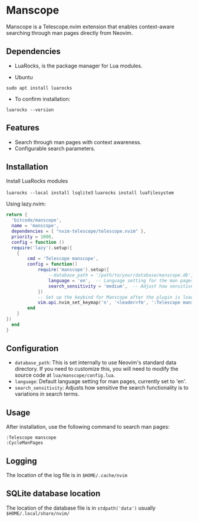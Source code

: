 # Manscope

Manscope is a Telescope.nvim extension that enables context-aware searching through man pages directly from Neovim.

## Dependencies

- LuaRocks, is the package manager for Lua modules.

- Ubuntu 

`sudo apt install luarocks`

- To confirm installation:

`luarocks --version`

## Features

- Search through man pages with context awareness.
- Configurable search parameters.

## Installation

Install LuaRocks modules

`luarocks --local install lsqlite3`
`luarocks install luafilesystem`

Using lazy.nvim:

```lua
return {
  'bitcode/manscope',
  name = 'manscope',
  dependencies = { "nvim-telescope/telescope.nvim" },
  priority = 1000,
  config = function ()
  require('lazy').setup({
    {
        cmd = 'Telescope manscope',
        config = function()
            require('manscope').setup({
                --database_path = '/path/to/your/database/manscope.db',
                language = 'en',  -- Language setting for the man pages
                search_sensitivity = 'medium',  -- Adjust how sensitive the search is to variations
            })
            -- Set up the keybind for Manscope after the plugin is loaded
            vim.api.nvim_set_keymap('n', '<leader>fm', ':Telescope manscope<CR>', { noremap = true, silent = true })
        end
    }
})
  end
}
```
 
## Configuration

- `database_path`: This is set internally to use Neovim's standard data directory. If you need to customize this, you will need to modify the source code at `lua/manscope/config.lua`.
- `language`: Default language setting for man pages, currently set to 'en'.
- `search_sensitivity`: Adjusts how sensitive the search functionality is to variations in search terms.

## Usage

After installation, use the following command to search man pages:

```vim
:Telescope manscope
:CycleManPages
```

## Logging

The location of the log file is in `$HOME/.cache/nvim`

## SQLite database location

The location of the database file is in `stdpath('data')` usually `$HOME/.local/share/nvim/`
